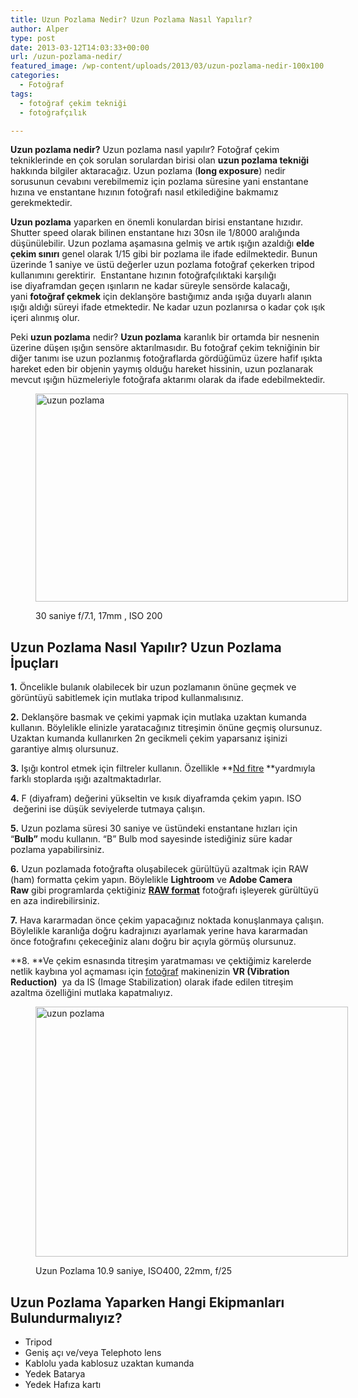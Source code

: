 ```yaml
---
title: Uzun Pozlama Nedir? Uzun Pozlama Nasıl Yapılır?
author: Alper
type: post
date: 2013-03-12T14:03:33+00:00
url: /uzun-pozlama-nedir/
featured_image: /wp-content/uploads/2013/03/uzun-pozlama-nedir-100x100.jpg
categories:
  - Fotoğraf
tags:
  - fotoğraf çekim tekniği
  - fotoğrafçılık

---
```

**Uzun pozlama nedir?** Uzun pozlama nasıl yapılır? Fotoğraf çekim tekniklerinde en çok sorulan sorulardan birisi olan **uzun pozlama tekniği** hakkında bilgiler aktaracağız. Uzun pozlama (**long exposure**) nedir sorusunun cevabını verebilmemiz için pozlama süresine yani enstantane hızına ve enstantane hızının fotoğrafı nasıl etkilediğine bakmamız gerekmektedir.

**Uzun pozlama** yaparken en önemli konulardan birisi enstantane hızıdır. Shutter speed olarak bilinen enstantane hızı 30sn ile 1/8000 aralığında düşünülebilir. Uzun pozlama aşamasına gelmiş ve artık ışığın azaldığı **elde çekim sınırı** genel olarak 1/15 gibi bir pozlama ile ifade edilmektedir. Bunun üzerinde 1 saniye ve üstü değerler uzun pozlama fotoğraf çekerken tripod kullanımını gerektirir.  Enstantane hızının fotoğrafçılıktaki karşılığı ise diyaframdan geçen ışınların ne kadar süreyle sensörde kalacağı, yani **fotoğraf çekmek** için deklanşöre bastığımız anda ışığa duyarlı alanın ışığı aldığı süreyi ifade etmektedir. Ne kadar uzun pozlanırsa o kadar çok ışık içeri alınmış olur.

Peki **uzun pozlama** nedir? **Uzun pozlama** karanlık bir ortamda bir nesnenin üzerine düşen ışığın sensöre aktarılmasıdır. Bu fotoğraf çekim tekniğinin bir diğer tanımı ise uzun pozlanmış fotoğraflarda gördüğümüz üzere hafif ışıkta hareket eden bir objenin yaymış olduğu hareket hissinin, uzun pozlanarak mevcut ışığın hüzmeleriyle fotoğrafa aktarımı olarak da ifade edebilmektedir.<figure style="width: 500px" class="wp-caption aligncenter">

<a href="http://www.flickr.com/photos/akc77/4495188331/" target="_blank"><img class=" " title="Uzun Pozlama Fotoğraf" alt="uzun pozlama" src="http://farm5.staticflickr.com/4050/4495188331_9a86576408.jpg" width="500" height="333" /></a><figcaption class="wp-caption-text">30 saniye f/7.1, 17mm , ISO 200</figcaption></figure> 

## Uzun Pozlama Nasıl Yapılır? Uzun Pozlama İpuçları

**1.** Öncelikle bulanık olabilecek bir uzun pozlamanın önüne geçmek ve görüntüyü sabitlemek için mutlaka tripod kullanmalısınız.

**2.** Deklanşöre basmak ve çekimi yapmak için mutlaka uzaktan kumanda kullanın. Böylelikle elinizle yaratacağınız titreşimin önüne geçmiş olursunuz. Uzaktan kumanda kullanırken 2n gecikmeli çekim yaparsanız işinizi garantiye almış olursunuz.

**3.** Işığı kontrol etmek için filtreler kullanın. Özellikle **[Nd fitre][1] **yardmıyla farklı stoplarda ışığı azaltmaktadırlar.

**4.** F (diyafram) değerini yükseltin ve kısık diyaframda çekim yapın. ISO  değerini ise düşük seviyelerde tutmaya çalışın.

**5.** Uzun pozlama süresi 30 saniye ve üstündeki enstantane hızları için &#8220;**Bulb&#8221;** modu kullanın. “B” Bulb mod sayesinde istediğiniz süre kadar pozlama yapabilirsiniz.

**6.** Uzun pozlamada fotoğrafta oluşabilecek gürültüyü azaltmak için RAW (ham) formatta çekim yapın. Böylelikle **Lightroom** ve **Adobe Camera Raw** gibi programlarda çektiğiniz [**RAW format**][2] fotoğrafı işleyerek gürültüyü en aza indirebilirsiniz.

**7.** Hava kararmadan önce çekim yapacağınız noktada konuşlanmaya çalışın. Böylelikle karanlığa doğru kadrajınızı ayarlamak yerine hava kararmadan önce fotoğrafını çekeceğiniz alanı doğru bir açıyla görmüş olursunuz.

**8. **Ve çekim esnasında titreşim yaratmaması ve çektiğimiz karelerde netlik kaybına yol açmaması için [fotoğraf][3] makinenizin **VR (Vibration Reduction)**  ya da IS (Image Stabilization) olarak ifade edilen titreşim azaltma özelliğini mutlaka kapatmalıyız.<figure style="width: 500px" class="wp-caption aligncenter">

<a href="http://www.flickr.com/photos/expressmonorail/3043760419/" target="_blank"><img class=" " title="Uzun Pozlama Fotoğraf" alt="uzun pozlama" src="http://farm4.staticflickr.com/3005/3043760419_a25ffb950a.jpg" width="500" height="400" /></a><figcaption class="wp-caption-text">Uzun Pozlama 10.9 saniye, ISO400, 22mm, f/25</figcaption></figure> 

## Uzun Pozlama Yaparken Hangi Ekipmanları Bulundurmalıyız?

  * Tripod
  * Geniş açı ve/veya Telephoto lens
  * Kablolu yada kablosuz uzaktan kumanda
  * Yedek Batarya
  * Yedek Hafıza kartı

 [1]: https://www.murekkep.org/nd-filtre-nedir-13740 "nd filtre"
 [2]: https://www.murekkep.org/raw-nedir-ne-degildir-9587 "RAW Nedir Ne Değildir?"
 [3]: https://www.murekkep.org/fotograf "fotoğraf dünyası"